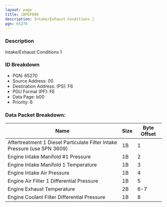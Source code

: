 ```yaml
---
layout: page
title: 18FEF600
description: Intake/Exhaust Conditions 1
pgn: 65270
---
```


### Description

Intake/Exhaust Conditions 1

### ID Breakdown
* PGN: 65270
* Source Address: 00
* Destination Address: (PS): F6
* PDU Format (PF): FE
* Data Page: b00
* Priority: 6

### Data Packet Breakdown:

| Name | Size | Byte Offset |
| ---- | ---- | ----------- |
| Aftertreatment 1 Diesel Particulate Filter Intake Pressure (use SPN 3609) | 1B | 1 |
| Engine Intake Manifold #1 Pressure | 1B | 2 |
| Engine Intake Manifold 1 Temperature | 1B | 3 |
| Engine Intake Air Pressure | 1B | 4 |
| Engine Air Filter 1 Differential Pressure | 1B | 5 |
| Engine Exhaust Temperature | 2B | 6-7 |
| Engine Coolant Filter Differential Pressure | 1B | 8 |
